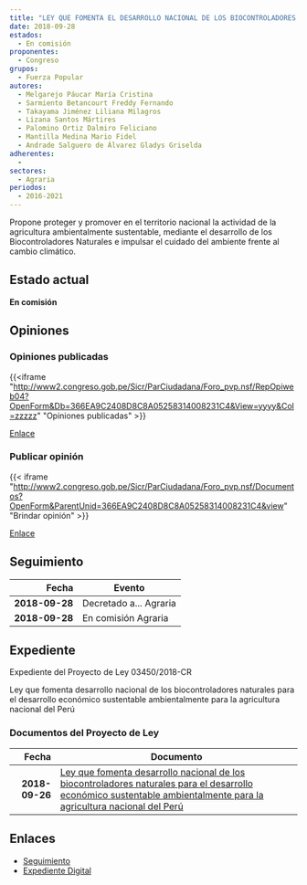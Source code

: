 ```yaml
---
title: "LEY QUE FOMENTA EL DESARROLLO NACIONAL DE LOS BIOCONTROLADORES NATURALES PARA EL DESARROLLO ECONÓMICO SUSTENTABLE AMBIENTALMENTE PARA LA AGRICULTURA NACIONAL DEL PERÚ"
date: 2018-09-28
estados: 
  - En comisión
proponentes: 
  - Congreso
grupos: 
  - Fuerza Popular
autores: 
  - Melgarejo Páucar María Cristina
  - Sarmiento Betancourt Freddy Fernando
  - Takayama Jiménez Liliana Milagros
  - Lizana Santos Mártires
  - Palomino Ortiz Dalmiro Feliciano
  - Mantilla Medina Mario Fidel
  - Andrade Salguero de Álvarez Gladys Griselda
adherentes: 
  - 
sectores: 
  - Agraria
periodos: 
  - 2016-2021
---
```


Propone proteger y promover en el territorio nacional la actividad de la agricultura ambientalmente sustentable, mediante el desarrollo de los Biocontroladores Naturales e impulsar el cuidado del ambiente frente al cambio climático.


## Estado actual

**En comisión**

## Opiniones

### Opiniones publicadas

{{<iframe "http://www2.congreso.gob.pe/Sicr/ParCiudadana/Foro_pvp.nsf/RepOpiweb04?OpenForm&Db=366EA9C2408D8C8A05258314008231C4&View=yyyy&Col=zzzzz" "Opiniones publicadas" >}}

[Enlace](http://www2.congreso.gob.pe/Sicr/ParCiudadana/Foro_pvp.nsf/RepOpiweb04?OpenForm&Db=366EA9C2408D8C8A05258314008231C4&View=yyyy&Col=zzzzz)
### Publicar opinión

{{< iframe "http://www2.congreso.gob.pe/Sicr/ParCiudadana/Foro_pvp.nsf/Documentos?OpenForm&ParentUnid=366EA9C2408D8C8A05258314008231C4&view" "Brindar opinión" >}}

[Enlace](http://www2.congreso.gob.pe/Sicr/ParCiudadana/Foro_pvp.nsf/Documentos?OpenForm&ParentUnid=366EA9C2408D8C8A05258314008231C4&view)

## Seguimiento

| Fecha | Evento |
|------:|--------|
| **2018-09-28** | Decretado a... Agraria|
| **2018-09-28** | En comisión Agraria|


## Expediente

Expediente del Proyecto de Ley 03450/2018-CR

Ley que fomenta desarrollo nacional de los biocontroladores naturales para el desarrollo económico sustentable ambientalmente para la agricultura nacional del Perú


### Documentos del Proyecto de Ley

| Fecha | Documento |
|------:|--------|
| **2018-09-26** | [Ley que fomenta desarrollo nacional de los biocontroladores naturales para el desarrollo económico sustentable ambientalmente para la agricultura nacional del Perú](http://www.leyes.congreso.gob.pe/Documentos/2016_2021/Proyectos_de_Ley_y_de_Resoluciones_Legislativas/PL0345020180926.PDF) |

## Enlaces 

- [Seguimiento](http://www2.congreso.gob.pe/Sicr/TraDocEstProc/CLProLey2016.nsf/f7fff46988ca05b1052578e100829cc7/1ea4cd81d9d0da400525831500060a7d?OpenDocument)
- [Expediente Digital](http://www2.congreso.gob.pe/Sicr/TraDocEstProc/CLProLey2016.nsf/f7fff46988ca05b1052578e100829cc7/1ea4cd81d9d0da400525831500060a7d?OpenDocument&Click=05257FB7005EB655.eb71d0cf91d8294e05256cdf006b5706/$Body/0.1C6C)
